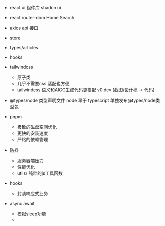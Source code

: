 - react ui 组件库
  shadcn ui
- react router-dom
  Home Search
- axios api 接口
- store
- types/articles
- hooks
- tailwindcss
  - 原子类 
  - 几乎不需要css 适配也方便
  - tailwindcss 语义和AIGC生成代码更搭配 v0.dev (截图/设计稿 -> 代码)
- @types/node
  类型声明文件
  node 早于 typescript
  单独发布@types/node类型包

- pnpm 
  - 极致的磁盘空间优化
  - 更快的安装速度
  - 严格的依赖管理

- 防抖
  - 服务器端压力
  - 性能优化
  - utils/ 纯粹的js工具函数

- hooks
  - 封装响应式业务

- async await
  - 模拟sleep功能
  - 

